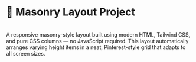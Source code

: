 # 🧱 Masonry Layout Project
<br>
A responsive masonry-style layout built using modern HTML, Tailwind CSS, and pure CSS columns — no JavaScript required. This layout automatically arranges varying height items in a neat, Pinterest-style grid that adapts to all screen sizes.
